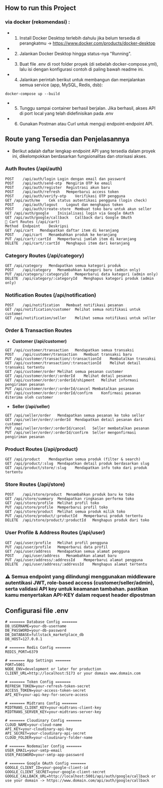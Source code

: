 
## How to run this Project

### via docker (rekomendasi) :
- 1. Install Docker Desktop terlebih dahulu jika belum tersedia di perangkatmu → https://www.docker.com/products/docker-desktop

- 2. Jalankan Docker Desktop hingga status-nya "Running".

- 3. Buat file .env di root folder proyek (di sebelah docker-compose.yml), lalu isi dengan konfigurasi contoh di paling bawah readme ini.

- 4. Jalankan perintah berikut untuk membangun dan menjalankan semua service (app, MySQL, Redis, dsb):
```
docker-compose up --build

```
- 5.  Tunggu sampai container berhasil berjalan. Jika berhasil, akses API di port local yang telah didefinisikan pada .env

- 6.  Gunakan Postman atau Curl untuk menguji endpoint-endpoint API.

## Route yang Tersedia dan Penjelasannya
- Berikut adalah daftar lengkap endpoint API yang tersedia dalam proyek ini, dikelompokkan berdasarkan fungsionalitas dan otorisasi akses.

### Auth Routes (/api/auth)
```plaintext
POST	/api/auth/login	Login dengan email dan password
POST	/api/auth/send-otp	Mengirim OTP ke email
POST	/api/auth/register	Registrasi akun baru
POST	/api/auth/refresh	Memperbarui access token
POST	/api/auth/verify-otp	Verifikasi OTP pengguna
GET	/api/auth/me	Cek status autentikasi pengguna (login check)
POST	/api/auth/logout	Logout dan menghapus token
POST	/api/auth/create-store	Membuat toko baru untuk akun seller
GET	/api/auth/google	Inisialisasi login via Google OAuth
GET	/api/auth/google/callback	Callback dari Google OAuth
🛒 Cart Routes (/api/cart)
Method	Endpoint	Deskripsi
GET	/api/cart	Mendapatkan daftar item di keranjang
POST	/api/cart	Menambahkan produk ke keranjang
PUT	/api/cart/:cartId	Memperbarui jumlah item di keranjang
DELETE	/api/cart/:cartId	Menghapus item dari keranjang
```

###  Category Routes (/api/category)
```plaintext
GET	/api/category	Mendapatkan semua kategori produk
POST	/api/category	Menambahkan kategori baru (admin only)
PUT	/api/category/:categoryId	Memperbarui data kategori (admin only)
DELETE	/api/category/:categoryId	Menghapus kategori produk (admin only)
```

### Notification Routes (/api/notification)
```plaintext
POST	/api/notification	Membuat notifikasi pesanan
GET	/api/notification/customer	Melihat semua notifikasi untuk customer
GET	/api/notification/seller	Melihat semua notifikasi untuk seller
```

### Order & Transaction Routes
- **Customer (/api/customer)**
 ```plaintext
GET	/api/customer/transaction	Mendapatkan semua transaksi
POST	/api/customer/transaction	Membuat transaksi baru
PUT	/api/customer/transaction/:transactionId	Membatalkan transaksi
GET	/api/customer/transaction/:transactionId	Melihat detail transaksi tertentu
GET	/api/customer/order	Melihat semua pesanan customer
GET	/api/customer/order/:orderId	Melihat detail pesanan
GET	/api/customer/order/:orderId/shipment	Melihat informasi pengiriman pesanan
PUT	/api/customer/order/:orderId/cancel	Membatalkan pesanan
PUT	/api/customer/order/:orderId/confirm	Konfirmasi pesanan diterima oleh customer
```
- **Seller (/api/seller)**
 ```plaintext
GET	/api/seller/order	Mendapatkan semua pesanan ke toko seller
GET	/api/seller/order/:orderId	Mendapatkan detail pesanan dari customer
PUT	/api/seller/order/:orderId/cancel	Seller membatalkan pesanan
PUT	/api/seller/order/:orderId/confirm	Seller mengonfirmasi pengiriman pesanan
 ```
### Product Routes (/api/product)
 ```plaintext
GET	/api/product	Mendapatkan semua produk (filter & search)
GET	/api/product/:slug	Mendapatkan detail produk berdasarkan slug
GET	/api/product/store/:slug	Mendapatkan info toko dari produk tertentu
 ```

### Store Routes (/api/store)
 ```plaintext
POST	/api/store/product	Menambahkan produk baru ke toko
GET	/api/store/summary	Mendapatkan ringkasan performa toko
GET	/api/store/profile	Melihat profil toko
PUT	/api/store/profile	Memperbarui profil toko
GET	/api/store/product	Melihat semua produk milik toko
PUT	/api/store/product/:productId	Memperbarui produk tertentu
DELETE	/api/store/product/:productId	Menghapus produk dari toko
 ```
### User Profile & Address Routes (/api/user)
 ```plaintext
GET	/api/user/profile	Melihat profil pengguna
PUT	/api/user/profile	Memperbarui data profil
GET	/api/user/address	Mendapatkan semua alamat pengguna
POST	/api/user/address	Menambahkan alamat baru
PUT	/api/user/address/:addressId	Memperbarui alamat pengguna
DELETE	/api/user/address/:addressId	Menghapus alamat tertentu
 ```

### **⚠️ Semua endpoint yang dilindungi menggunakan middleware autentikasi JWT, role-based access (customer/seller/admin), serta validasi API key untuk keamanan tambahan. pastikan kamu menyertakan API-KEY dalam request header dipostman**

## Configurasi file .env

```env
# ======= Database Config =======
DB_USERNAME=your-db-username
DB_PASSWORD=your-db-password
DB_DATABASE=fullstack_marketplace_db
DB_HOST=127.0.0.1

# ======= Redis Config =======
REDIS_PORT=6379

# ======= App Settings =======
PORT=5001
NODE_ENV=development or later for production
CLIENT_URL=http://localhost:5173 or your domain www.domain.com

# ======= Token Config =======
REFRESH_TOKEN=your-refresh-token-secret
ACCESS_TOKEN=your-access-token-secret
API_KEY=your-api-key-for-secure-access

# ======= Midtrans Config =======
MIDTRANS_CLIENT_KEY=your-midtrans-client-key
MIDTRANS_SERVER_KEY=your-midtrans-server-key

# ======= Cloudinary Config =======
CLOUD_NAME=your-cloud-name
API_KEY=your-cloudinary-api-key
API_SECRET=your-cloudinary-api-secret
CLOUD_FOLDER=your-cloudinary-folder-name

# ======= Nodemailer Config =======
USER_EMAIL=your-smtp-email
USER_PASSWORD=your-smtp-app-password

# ======= Google OAuth Config =======
GOOGLE_CLIENT_ID=your-google-client-id
GOOGLE_CLIENT_SECRET=your-google-client-secret
GOOGLE_CALLBACK_URL=http://localhost:5001/api/auth/google/callback or use your domain -> https://www.domain.com/api/auth/google/callback
```
